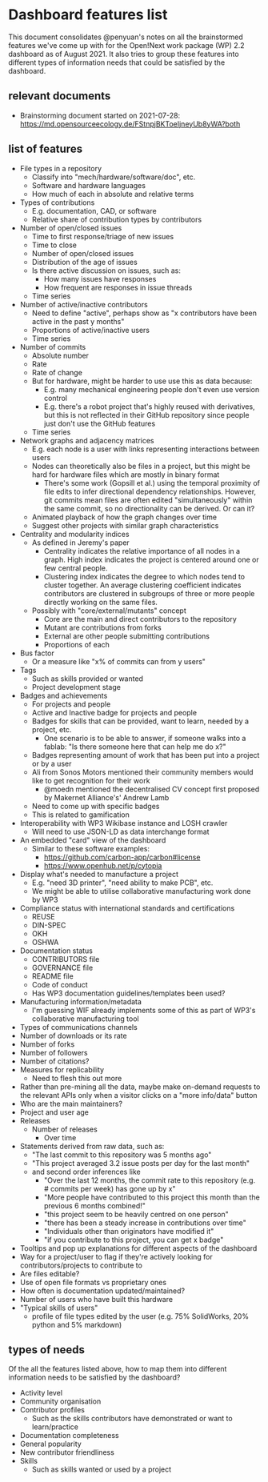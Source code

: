 # Dashboard features list

This document consolidates @penyuan's notes on all the brainstormed features we've come up with for the Open!Next work package (WP) 2.2 dashboard as of August 2021. It also tries to group these features into different types of information needs that could be satisfied by the dashboard.

## relevant documents

* Brainstorming document started on 2021-07-28: https://md.opensourceecology.de/FStnpjBKToeIjneyUb8yWA?both
## list of features

* File types in a repository
  * Classify into "mech/hardware/software/doc", etc.
  * Software and hardware languages
  * How much of each in absolute and relative terms
* Types of contributions
  * E.g. documentation, CAD, or software
  * Relative share of contribution types by contributors
* Number of open/closed issues
  * Time to first response/triage of new issues
  * Time to close
  * Number of open/closed issues
  * Distribution of the age of issues
  * Is there active discussion on issues, such as: 
    * How many issues have responses
    * How frequent are responses in issue threads
  * Time series
* Number of active/inactive contributors
  * Need to define "active", perhaps show as "x contributors have been active in the past y months"
  * Proportions of active/inactive users
  * Time series
* Number of commits
  * Absolute number
  * Rate
  * Rate of change
  * But for hardware, might be harder to use use this as data because: 
    * E.g. many mechanical engineering people don't even use version control
    * E.g. there's a robot project that's highly reused with derivatives, but this is not reflected in their GitHub repository since people just don't use the GitHub features
  * Time series
* Network graphs and adjacency matrices
  * E.g. each node is a user with links representing interactions between users
  * Nodes can theoretically also be files in a project, but this might be hard for hardware files which are mostly in binary format
    * There's some work (Gopsill et al.) using the temporal proximity of file edits to infer directional dependency relationships. However, git commits mean files are often edited "simultaneously" within the same commit, so no directionality can be derived. Or can it?
  * Animated playback of how the graph changes over time
  * Suggest other projects with similar graph characteristics
* Centrality and modularity indices
  * As defined in Jeremy's paper
    * Centrality indicates the relative importance of all nodes in a graph. High index indicates the project is centered around one or few central people.
    * Clustering index indicates the degree to which nodes tend to cluster
together. An average clustering coefficient indicates contributors are clustered in subgroups of three or more people directly working on the same files. 
  * Possibly with "core/external/mutants" concept
    * Core are the main and direct contributors to the repository
    * Mutant are contributions from forks
    * External are other people submitting contributions
    * Proportions of each
* Bus factor
  * Or a measure like "x% of commits can from y users"
* Tags
  * Such as skills provided or wanted
  * Project development stage
* Badges and achievements
  * For projects and people
  * Active and Inactive badge for projects and people
  * Badges for skills that can be provided, want to learn, needed by a project, etc.
    * One scenario is to be able to answer, if someone walks into a fablab: "Is there someone here that can help me do x?"
  * Badges representing amount of work that has been put into a project or by a user
  * Ali from Sonos Motors mentioned their community members would like to get recognition for their work
    * @moedn mentioned the decentralised CV concept first proposed by Makernet Alliance's' Andrew Lamb
  * Need to come up with specific badges
  * This is related to gamification
* Interoperability with WP3 Wikibase instance and LOSH crawler
  * Will need to use JSON-LD as data interchange format
* An embedded "card" view of the dashboard
  * Similar to these software examples: 
    * https://github.com/carbon-app/carbon#license
    * https://www.openhub.net/p/cytopia
* Display what's needed to manufacture a project
  * E.g. "need 3D printer", "need ability to make PCB", etc.
  * We might be able to utilise collaborative manufacturing work done by WP3
* Compliance status with international standards and certifications
  * REUSE
  * DIN-SPEC
  * OKH
  * OSHWA
* Documentation status
  * CONTRIBUTORS file
  * GOVERNANCE file
  * README file
  * Code of conduct
  * Has WP3 documentation guidelines/templates been used?
* Manufacturing information/metadata
  * I'm guessing WIF already implements some of this as part of WP3's collaborative manufacturing tool
* Types of communications channels
* Number of downloads or its rate
* Number of forks
* Number of followers
* Number of citations?
* Measures for replicability
  * Need to flesh this out more
* Rather than pre-mining all the data, maybe make on-demand requests to the relevant APIs only when a visitor clicks on a "more info/data" button
* Who are the main maintainers?
* Project and user age
* Releases
  * Number of releases
    * Over time
* Statements derived from raw data, such as: 
  * "The last commit to this repository was 5 months ago"
  * "This project averaged 3.2 issue posts per day for the last month"
  * and second order inferences like
    * "Over the last 12 months, the commit rate to this repository (e.g. # commits per week) has gone up by x"
    * "More people have contributed to this project this month than the previous 6 months combined!"
    * "this project seem to be heavily centred on one person"
    * "there has been a steady increase in contributions over time"
    * "Individuals other than originators have modified it"
    * "if you contribute to this project, you can get x badge"
* Tooltips and pop up explanations for different aspects of the dashboard
* Way for a project/user to flag if they're actively looking for contributors/projects to contribute to
* Are files editable?
* Use of open file formats vs proprietary ones
* How often is documentation updated/maintained?
* Number of users who have built this hardware
* "Typical skills of users"
  * profile of file types edited by the user (e.g. 75% SolidWorks, 20% python and 5% markdown)

## types of needs

Of the all the features listed above, how to map them into different information needs to be satisfied by the dashboard?

* Activity level
* Community organisation
* Contributor profiles
  * Such as the skills contributors have demonstrated or want to learn/practice
* Documentation completeness
* General popularity
* New contributor friendliness
* Skills
  * Such as skills wanted or used by a project
